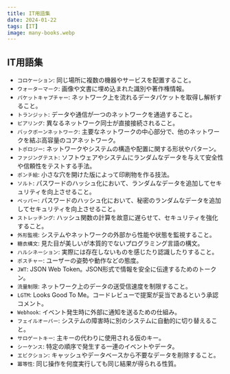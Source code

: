 ```yaml
---
title: IT用語集
date: 2024-01-22
tags: [IT]
image: many-books.webp
---
```



## IT用語集

* `コロケーション`: 同じ場所に複数の機器やサービスを配置すること。
* `ウォーターマーク`: 画像や文書に埋め込まれた識別や著作権情報。
* `パケットキャプチャー`: ネットワーク上を流れるデータパケットを取得し解析すること。
* `トランジット`: データや通信が一つのネットワークを通過すること。
* `ピアリング`: 異なるネットワーク同士が直接接続されること。
* `バックボーンネットワーク`: 主要なネットワークの中心部分で、他のネットワークを結ぶ高容量のコアネットワーク。
* `トポロジー`: ネットワークやシステムの構造や配置に関する形状やパターン。
* `ファジングテスト`: ソフトウェアやシステムにランダムなデータを与えて安全性や信頼性をテストする手法。
* `ポンチ絵`: 小さな穴を開けた版によって印刷物を作る技法。
* `ソルト`: パスワードのハッシュ化において、ランダムなデータを追加してセキュリティを向上させること。
* `ペッパー`: パスワードのハッシュ化において、秘密のランダムなデータを追加してセキュリティを向上させること。
* `ストレッチング`: ハッシュ関数の計算を故意に遅らせて、セキュリティを強化すること。
* `外形監視`: システムやネットワークの外部から性能や状態を監視すること。
* `糖衣構文`: 見た目が美しいが本質的でないプログラミング言語の構文。
* `ハルシネーション`: 実際には存在しないものを感じたり認識したりすること。
* `ポスチャー`: ユーザーの姿勢や動作などの態度。
* `JWT`: JSON Web Token。JSON形式で情報を安全に伝達するためのトークン。
* `流量制限`: ネットワーク上のデータの送受信速度を制限すること。
* `LGTM`: Looks Good To Me。コードレビューで提案が妥当であるという承認コメント。
* `Webhook`: イベント発生時に外部に通知を送るための仕組み。
* `フェイルオーバー`: システムの障害時に別のシステムに自動的に切り替えること。
* `サロゲートキー`: 主キーの代わりに使用される仮のキー。
* `シーケンス`: 特定の順序で発生する一連のイベントやデータ。
* `エビクション`: キャッシュやデータベースから不要なデータを削除すること。
* `冪等性`: 同じ操作を何度実行しても同じ結果が得られる性質。